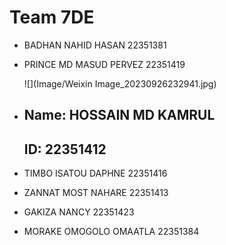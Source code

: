 # Team 7DE
* BADHAN NAHID HASAN     22351381
* PRINCE MD MASUD PERVEZ 22351419

  ![](Image/Weixin Image_20230926232941.jpg)
* ## Name: HOSSAIN MD KAMRUL
   ## ID: 22351412
* TIMBO ISATOU DAPHNE    22351416
* ZANNAT MOST NAHARE     22351413
* GAKIZA NANCY           22351423
* MORAKE OMOGOLO OMAATLA 22351384
